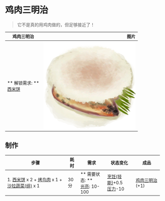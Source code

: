 # 鸡肉三明治  
> 它不是真的用鸡肉做的，但足够接近了！  
  
  鸡肉三明治  |   图片   
 ----  |  ----:   
 ** 解锁需求: **<br>[西米饼](SagoFlatbread.md)  |  <img decoding="async" src="Sprite/ChickenSandwitch.png" href="a.md" style="max-width:300px;max-height:300px;">   
  
## 制作  
步骤  |  耗时  |  需求  |  状态变化  |  成品  
----  |  ----  |  ----  |  ----  |  ----  
1. [西米饼](SagoFlatbread.md) x 2 + [烤鸟肉](BirdMeatCooked.md) x 1 + [沙拉蔬菜(组)](GpTag_SaladGreens.md) x 1  |  30分  |  ** 需要状态: **<br>[光亮](Light.md): 10-100  |  [烹饪(技能)](Skill_Cooking.md)+0.5<br>[压力](Stress.md)-10  |  [鸡肉三明治](ChickenSandwich.md)(+1)  


<script>document.title="鸡肉三明治 - 卡牌生存百科 Card Survival Wiki";</script>